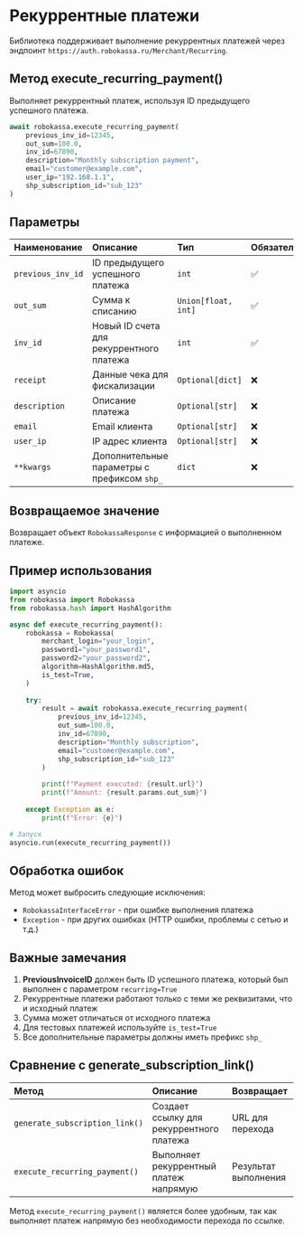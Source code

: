# Рекуррентные платежи

Библиотека поддерживает выполнение рекуррентных платежей через эндпоинт `https://auth.robokassa.ru/Merchant/Recurring`.

## Метод execute_recurring_payment()

Выполняет рекуррентный платеж, используя ID предыдущего успешного платежа.

```python
await robokassa.execute_recurring_payment(
    previous_inv_id=12345,
    out_sum=100.0,
    inv_id=67890,
    description="Monthly subscription payment",
    email="customer@example.com",
    user_ip="192.168.1.1",
    shp_subscription_id="sub_123"
)
```

## Параметры

| Наименование | Описание | Тип | Обязательный |
|:-------------|:---------|:----|:-------------|
| `previous_inv_id` | ID предыдущего успешного платежа | `int` | ✅ |
| `out_sum` | Сумма к списанию | `Union[float, int]` | ✅ |
| `inv_id` | Новый ID счета для рекуррентного платежа | `int` | ✅ |
| `receipt` | Данные чека для фискализации | `Optional[dict]` | ❌ |
| `description` | Описание платежа | `Optional[str]` | ❌ |
| `email` | Email клиента | `Optional[str]` | ❌ |
| `user_ip` | IP адрес клиента | `Optional[str]` | ❌ |
| `**kwargs` | Дополнительные параметры с префиксом `shp_` | `dict` | ❌ |

## Возвращаемое значение

Возвращает объект `RobokassaResponse` с информацией о выполненном платеже.

## Пример использования

```python
import asyncio
from robokassa import Robokassa
from robokassa.hash import HashAlgorithm

async def execute_recurring_payment():
    robokassa = Robokassa(
        merchant_login="your_login",
        password1="your_password1",
        password2="your_password2",
        algorithm=HashAlgorithm.md5,
        is_test=True,
    )
    
    try:
        result = await robokassa.execute_recurring_payment(
            previous_inv_id=12345,
            out_sum=100.0,
            inv_id=67890,
            description="Monthly subscription",
            email="customer@example.com",
            shp_subscription_id="sub_123"
        )
        
        print(f"Payment executed: {result.url}")
        print(f"Amount: {result.params.out_sum}")
        
    except Exception as e:
        print(f"Error: {e}")

# Запуск
asyncio.run(execute_recurring_payment())
```

## Обработка ошибок

Метод может выбросить следующие исключения:

- `RobokassaInterfaceError` - при ошибке выполнения платежа
- `Exception` - при других ошибках (HTTP ошибки, проблемы с сетью и т.д.)

## Важные замечания

1. **PreviousInvoiceID** должен быть ID успешного платежа, который был выполнен с параметром `recurring=True`
2. Рекуррентные платежи работают только с теми же реквизитами, что и исходный платеж
3. Сумма может отличаться от исходного платежа
4. Для тестовых платежей используйте `is_test=True`
5. Все дополнительные параметры должны иметь префикс `shp_`

## Сравнение с generate_subscription_link()

| Метод | Описание | Возвращает |
|:------|:---------|:-----------|
| `generate_subscription_link()` | Создает ссылку для рекуррентного платежа | URL для перехода |
| `execute_recurring_payment()` | Выполняет рекуррентный платеж напрямую | Результат выполнения |

Метод `execute_recurring_payment()` является более удобным, так как выполняет платеж напрямую без необходимости перехода по ссылке. 